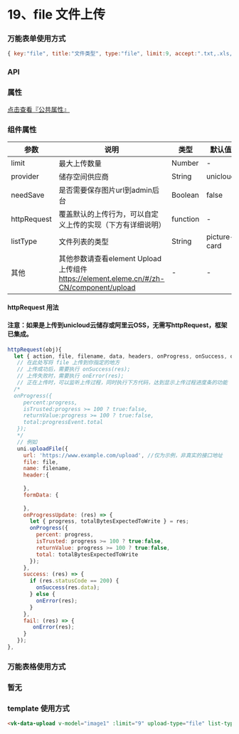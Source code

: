 # 19、file 文件上传

### 万能表单使用方式

```js
{ key:"file", title:"文件类型", type:"file", limit:9, accept:".txt,.xls,.xlsx,.doc,.docx,.ppt,.pptx,.pdf" }
```

### API

### 属性

[点击查看『公共属性』](https://vkdoc.fsq.pub/admin/components/0%E3%80%81public.html)

### 组件属性

| 参数             | 说明                           | 类型    | 默认值  | 可选值 |
|------------------|-------------------------------|---------|--------|-------|
| limit            | 最大上传数量 | Number  | - | -  |
| provider          | 储存空间供应商 | String  | unicloud | aliyun |
| needSave          | 是否需要保存图片url到admin后台 | Boolean  | false | true  |
| httpRequest       | 覆盖默认的上传行为，可以自定义上传的实现（下方有详细说明） | function  | - | -  |
| listType          | 文件列表的类型  | String  | picture-card | text/picture/picture-card |
| 其他       | 其他参数请查看element Upload 上传组件 https://element.eleme.cn/#/zh-CN/component/upload | -  | - | -  |

#### httpRequest 用法
#### 注意：如果是上传到unicloud云储存或阿里云OSS，无需写httpRequest，框架已集成。
```js
httpRequest(obj){
  let { action, file, filename, data, headers, onProgress, onSuccess, onError } = obj;
   // 在此处写将 file 上传到你指定的地方
   // 上传成功后，需要执行 onSuccess(res);
   // 上传失败时，需要执行 onError(res);
   // 正在上传时，可以监听上传过程，同时执行下方代码，达到显示上传过程进度条的功能 
  /* 
  onProgress({
     percent:progress,
     isTrusted:progress >= 100 ? true:false,
     returnValue:progress >= 100 ? true:false,
     total:progressEvent.total
   }); 
   */
   // 例如
   uni.uploadFile({
     url: 'https://www.example.com/upload', //仅为示例，非真实的接口地址
     file: file,
     name: filename,
     header:{
       
     },
     formData: {
       
     },
     onProgressUpdate: (res) => {
       let { progress, totalBytesExpectedToWrite } = res;
       onProgress({
         percent: progress,
         isTrusted: progress >= 100 ? true:false,
         returnValue: progress >= 100 ? true:false,
         total: totalBytesExpectedToWrite
       }); 
     },
     success: (res) => {
       if (res.statusCode == 200) {
         onSuccess(res.data);
       } else {
         onError(res);
       }
     },
     fail: (res) => {
     	onError(res);
     }
   });
},
```
### 万能表格使用方式

### 暂无


### template 使用方式
```html
<vk-data-upload v-model="image1" :limit="9" upload-type="file" list-type="text"></vk-data-upload>
```
